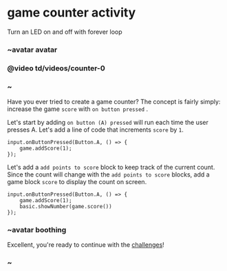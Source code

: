 # game counter activity

Turn an LED on and off with forever loop

### ~avatar avatar

### @video td/videos/counter-0

### ~

Have you ever tried to create a game counter? The concept is fairly simply: increase the game `score` with `on button pressed` .

Let's start by adding `on button (A) pressed` will run each time the user presses A. Let's add a line of code that increments `score` by `1`.

```blocks
input.onButtonPressed(Button.A, () => {
    game.addScore(1);
});
```


Let's add a `add points to score` block to keep track of the current count. Since the count will change with the `add points to score` blocks, add a game block `score` to display the count on screen.



```blocks
input.onButtonPressed(Button.A, () => {
    game.addScore(1);
    basic.showNumber(game.score())
});
```



### ~avatar boothing

Excellent, you're ready to continue with the [challenges](/lessons/game-counter/challenges)!

### ~

